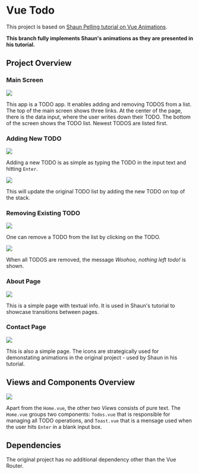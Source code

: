 # Vue Todo
This project is based on [Shaun Pelling tutorial on Vue Animations](https://www.youtube.com/watch?v=RIApQjn9fvw&list=PL4cUxeGkcC9ghm7-iTfS9n468Kp7l9Ipu).

**This branch fully implements Shaun's animations as they are presented in his tutorial.**

## Project Overview

### Main Screen

<img src="./pics/MainPage.png" />

This app is a TODO app. It enables adding and removing TODOS from a list. The top of the main screen shows three links. At the center of the page, there is the data input, where the user writes down their TODO. The bottom of the screen shows the TODO list. Newest TODOS are listed first.

### Adding New TODO

<img src="./pics/AddingTODO1.png" />

Adding a new TODO is as simple as typing the TODO in the input text and hitting `Enter`.

<img src="./pics/AddingTODO2.png" />

This will update the original TODO list by adding the new TODO on top of the stack.

### Removing Existing TODO

<img src="./pics/RemovingTODO1.png" />

One can remove a TODO from the list by clicking on the TODO. 

<img src="./pics/RemovingTODO2.png" />

When all TODOS are removed, the message _Woohoo, nothing left todo!_ is shown.

### About Page

<img src="./pics/AboutPage.png" />

This is a simple page with textual info. It is used in Shaun's tutorial to showcase transitions between pages.

### Contact Page

<img src="./pics/ContactPage.png" />

This is also a simple page. The icons are strategically used for demonstating animations in the original project - used by Shaun in his tutorial.

## Views and Components Overview

<img src="./pics/ComponentTree.png" />

Apart from the `Home.vue`, the other two _Views_ consists of pure text. The `Home.vue` groups two components: `Todos.vue` that is responsible for managing all TODO operations, and `Toast.vue` that is a mensage used when the user hits `Enter` in a blank input box.

## Dependencies

The original project has no additional dependency other than the Vue Router.